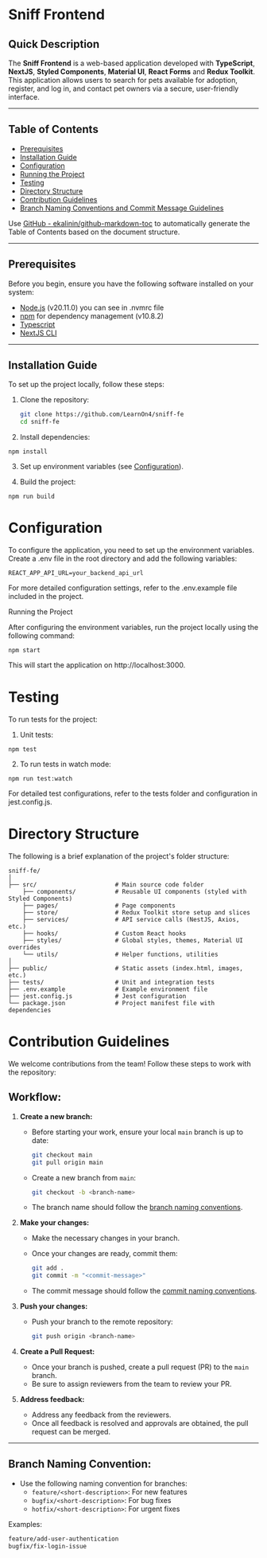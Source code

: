 # Sniff Frontend

## Quick Description
The **Sniff Frontend** is a web-based application developed with **TypeScript**, **NextJS**, **Styled Components**, **Material UI**, **React Forms** and **Redux Toolkit**. This application allows users to search for pets available for adoption, register, and log in, and contact pet owners via a secure, user-friendly interface.

---

## Table of Contents
- [Prerequisites](#prerequisites)
- [Installation Guide](#installation-guide)
- [Configuration](#configuration)
- [Running the Project](#running-the-project)
- [Testing](#testing)
- [Directory Structure](#directory-structure)
- [Contribution Guidelines](#contribution-guidelines)
- [Branch Naming Conventions and Commit Message Guidelines](#branch-naming-conventions-and-commit-message-guidelines)

Use [GitHub - ekalinin/github-markdown-toc](https://github.com/ekalinin/github-markdown-toc) to automatically generate the Table of Contents based on the document structure.

---

## Prerequisites
Before you begin, ensure you have the following software installed on your system:

- [Node.js](https://nodejs.org/en/) (v20.11.0) you can see in .nvmrc file
- [npm](https://www.npmjs.com/) for dependency management (v10.8.2)
- [Typescript](https://www.typescriptlang.org/) 
- [NextJS CLI](https://nextjs.org/)

---

## Installation Guide

To set up the project locally, follow these steps:

1. Clone the repository:
   ```bash
   git clone https://github.com/LearnOn4/sniff-fe
   cd sniff-fe
   ```

2. Install dependencies:

```npm install```

3. Set up environment variables (see [Configuration](#configuration)).

4. Build the project:

```npm run build```

#   Configuration
To configure the application, you need to set up the environment variables. Create a .env file in the root directory and add the following variables:

```REACT_APP_API_URL=your_backend_api_url```

For more detailed configuration settings, refer to the .env.example file included in the project.

Running the Project

After configuring the environment variables, run the project locally using the following command:

```npm start```

This will start the application on http://localhost:3000.

# Testing
To run tests for the project:

1. Unit tests:

```npm test```

2. To run tests in watch mode:

```npm run test:watch```

For detailed test configurations, refer to the tests folder and configuration in jest.config.js.

# Directory Structure

The following is a brief explanation of the project's folder structure:

```
sniff-fe/
│
├── src/                      # Main source code folder
    ├── components/           # Reusable UI components (styled with Styled Components)
    ├── pages/                # Page components
    ├── store/                # Redux Toolkit store setup and slices
    ├── services/             # API service calls (NestJS, Axios, etc.)
    ├── hooks/                # Custom React hooks
    ├── styles/               # Global styles, themes, Material UI overrides
    └── utils/                # Helper functions, utilities
│
├── public/                   # Static assets (index.html, images, etc.)
├── tests/                    # Unit and integration tests
├── .env.example              # Example environment file
├── jest.config.js            # Jest configuration
└── package.json              # Project manifest file with dependencies
```

# Contribution Guidelines

We welcome contributions from the team! Follow these steps to work with the repository:

## Workflow:

1. **Create a new branch:**
   - Before starting your work, ensure your local `main` branch is up to date:
     ```bash
     git checkout main
     git pull origin main
     ```

   - Create a new branch from `main`:
     ```bash
     git checkout -b <branch-name>
     ```

   - The branch name should follow the [branch naming conventions](#branch-naming-convention).

2. **Make your changes:**
   - Make the necessary changes in your branch.
   - Once your changes are ready, commit them:
     ```bash
     git add .
     git commit -m "<commit-message>"
     ```

   - The commit message should follow the [commit naming conventions](#commit-naming-convention).

3. **Push your changes:**
   - Push your branch to the remote repository:
     ```bash
     git push origin <branch-name>
     ```


4. **Create a Pull Request:**
   - Once your branch is pushed, create a pull request (PR) to the `main` branch.
   - Be sure to assign reviewers from the team to review your PR.

5. **Address feedback:**
   - Address any feedback from the reviewers.
   - Once all feedback is resolved and approvals are obtained, the pull request can be merged.

---

## Branch Naming Convention:
- Use the following naming convention for branches:
  - ```feature/<short-description>```: For new features
  - ```bugfix/<short-description>```: For bug fixes
  - ```hotfix/<short-description>```: For urgent fixes

Examples:
```bash
feature/add-user-authentication
bugfix/fix-login-issue
```